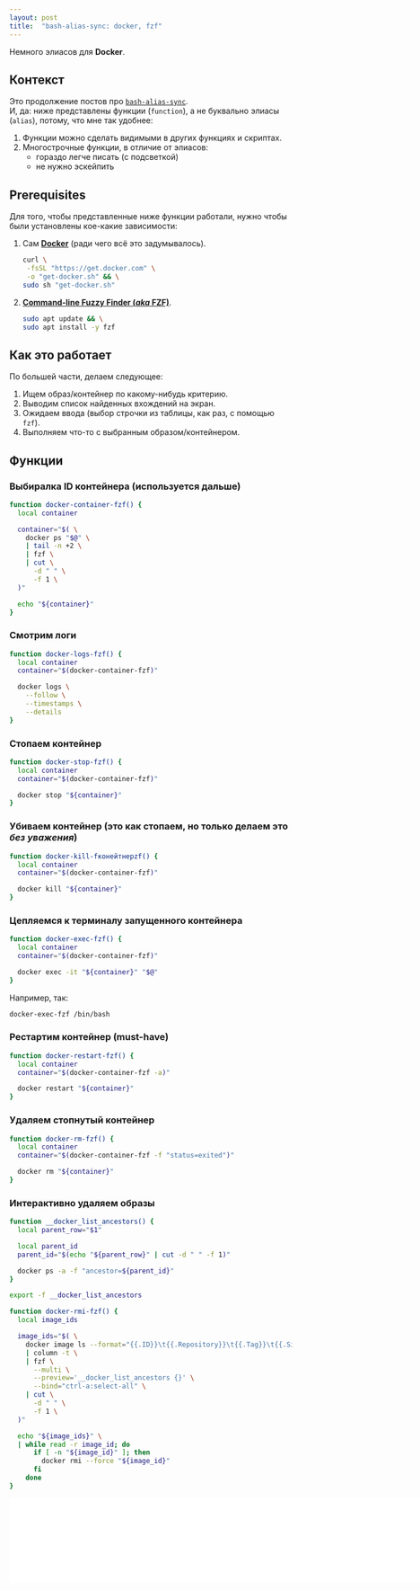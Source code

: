 ```yaml
---
layout: post
title:  "bash-alias-sync: docker, fzf"
---
```


<span class="hidden">Немного элиасов для <b>Docker</b>.</span>

## Контекст

Это продолжение постов про [`bash-alias-sync`](https://danand.github.io/magic-of-terminal/posts/bash-allias-sync-touch-p).<br />
И, да: ниже представлены функции (`function`), а не буквально элиасы (`alias`), потому, что мне так удобнее:

1. Функции можно сделать видимыми в других функциях и скриптах.
2. Многострочные функции, в отличие от элиасов:
   - гораздо легче писать (с подсветкой)
   - не нужно эскейпить

## Prerequisites

Для того, чтобы представленные ниже функции работали, нужно чтобы были установлены кое-какие зависимости:

1. Сам [**Docker**](https://docs.docker.com/engine/install/) (ради чего всё это задумывалось).

   ```bash
   curl \
    -fsSL "https://get.docker.com" \
    -o "get-docker.sh" && \
   sudo sh "get-docker.sh"
   ```

2. [**Command-line Fuzzy Finder (_aka_ FZF)**](https://github.com/junegunn/fzf).

   ```bash
   sudo apt update && \
   sudo apt install -y fzf
   ```

## Как это работает

По большей части, делаем следующее:

1. Ищем образ/контейнер по какому-нибудь критерию.
2. Выводим список найденных вхождений на экран.
3. Ожидаем ввода (выбор строчки из таблицы, как раз, с помощью `fzf`).
4. Выполняем что-то с выбранным образом/контейнером.

## Функции

### Выбиралка ID контейнера (используется дальше)

```bash
function docker-container-fzf() {
  local container

  container="$( \
    docker ps "$@" \
    | tail -n +2 \
    | fzf \
    | cut \
      -d " " \
      -f 1 \
  )"

  echo "${container}"
}
```

### Смотрим логи

```bash
function docker-logs-fzf() {
  local container
  container="$(docker-container-fzf)"

  docker logs \
    --follow \
    --timestamps \
    --details
}
```

### Стопаем контейнер

```bash
function docker-stop-fzf() {
  local container
  container="$(docker-container-fzf)"

  docker stop "${container}"
}
```

### Убиваем контейнер (это как стопаем, но только делаем это _без уважения_)

```bash
function docker-kill-fконейтнерzf() {
  local container
  container="$(docker-container-fzf)"

  docker kill "${container}"
}
```

### Цепляемся к терминалу запущенного контейнера

```bash
function docker-exec-fzf() {
  local container
  container="$(docker-container-fzf)"

  docker exec -it "${container}" "$@"
}
```

Например, так:

```bash
docker-exec-fzf /bin/bash
```

### Рестартим контейнер (must-have)

```bash
function docker-restart-fzf() {
  local container
  container="$(docker-container-fzf -a)"

  docker restart "${container}"
}
```

### Удаляем стопнутый контейнер

```bash
function docker-rm-fzf() {
  local container
  container="$(docker-container-fzf -f "status=exited")"

  docker rm "${container}"
}
```

### Интерактивно удаляем образы

```bash
function __docker_list_ancestors() {
  local parent_row="$1"

  local parent_id
  parent_id="$(echo "${parent_row}" | cut -d " " -f 1)"

  docker ps -a -f "ancestor=${parent_id}"
}

export -f __docker_list_ancestors

function docker-rmi-fzf() {
  local image_ids

  image_ids="$( \
    docker image ls --format="{{.ID}}\t{{.Repository}}\t{{.Tag}}\t{{.Size}}" \
    | column -t \
    | fzf \
      --multi \
      --preview='__docker_list_ancestors {}' \
      --bind="ctrl-a:select-all" \
    | cut \
      -d " " \
      -f 1 \
  )"

  echo "${image_ids}" \
  | while read -r image_id; do
      if [ -n "${image_id}" ]; then
        docker rmi --force "${image_id}"
      fi
    done
}
```

<iframe width="800"
        src="{{ site.baseurl }}/assets/videos/docker-rmi-fzf.webm"
        frameborder="0"
        allowfullscreen />

### На случай, когда мало места на диске

```bash
function docker-stop-all() {
  docker stop "$(docker ps -q)"
}

function docker-kill-all() {
  docker kill "$(docker ps -q)"
}

function docker-rm-all() {
  docker rm "$(docker ps -a -q)"
}

function docker-rmi-all() {
  docker rmi -f "$(docker images -aq)"
}

# Осторожно, удаляет ВООБЩЕ ВСЕ артефакты Docker:
function docker-prune() {
  yes | docker system prune -a --force
}
```
